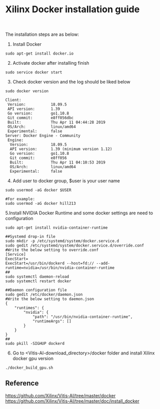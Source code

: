 # Xilinx Docker installation guide<br /><br />
The installation steps are as below:<br />
1. Install Docker<br />
```
sudo apt-get install docker.io
```
2. Activate docker after installing finish<br />
```
sudo service docker start
```
3. Check docker version and the log should be liked below<br />
```
sudo docker version

Client:
 Version:           18.09.5
 API version:       1.39
 Go version:        go1.10.8
 Git commit:        e8ff056dbc
 Built:             Thu Apr 11 04:44:28 2019
 OS/Arch:           linux/amd64
 Experimental:      false
Server: Docker Engine - Community
 Engine:
  Version:          18.09.5
  API version:      1.39 (minimum version 1.12)
  Go version:       go1.10.8
  Git commit:       e8ff056
  Built:            Thu Apr 11 04:10:53 2019
  OS/Arch:          linux/amd64
  Experimental:     false
```
4. Add user to docker group, $user is your user name<br />
```
sudo usermod -aG docker $USER

#For example:
sudo usermod -aG docker hill213
```
5.Install NVIDIA Docker Runtime and some docker settings are need to configuration<br />
```
sudo apt-get install nvidia-container-runtime

##Systemd drop-in file
sudo mkdir -p /etc/systemd/system/docker.service.d
sudo gedit /etc/systemd/system/docker.service.d/override.conf
#Write the below setting to override.conf
[Service]
ExecStart=
ExecStart=/usr/bin/dockerd --host=fd:// --add-runtime=nvidia=/usr/bin/nvidia-container-runtime
##
sudo systemctl daemon-reload
sudo systemctl restart docker

##Daemon configuration file
sudo gedit /etc/docker/daemon.json
#Write the below setting to daemon.json
{
    "runtimes": {
        "nvidia": {
            "path": "/usr/bin/nvidia-container-runtime",
            "runtimeArgs": []
        }
    }
}
##
sudo pkill -SIGHUP dockerd
```
6. Go to <Vitis-AI-download_directory>/docker folder and install Xilinx docker gpu version
```
./docker_build_gpu.sh
```

## Reference<br />
https://github.com/Xilinx/Vitis-AI/tree/master/docker<br />
https://github.com/Xilinx/Vitis-AI/tree/master/doc/install_docker<br />
